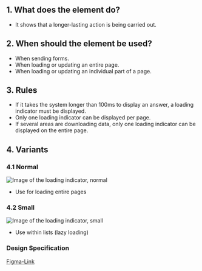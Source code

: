 ## 1. What does the element do?
*   It shows that a longer-lasting action is being carried out.

## 2. When should the element be used?
*   When sending forms.
*   When loading or updating an entire page.
*   When loading or updating an individual part of a page.

## 3. Rules
*   If it takes the system longer than 100ms to display an answer, a loading indicator must be displayed.
*   Only one loading indicator can be displayed per page.
*   If several areas are downloading data, only one loading indicator can be displayed on the entire page.


## 4. Variants

<label class="switch" style="display:none"><input type="checkbox"><span class="slider round"></span></label>

### 4.1 Normal
![Image of the loading indicator, normal](https://raw.githubusercontent.com/sbb-design-systems/design-system-mobile-documentation/doku-update/documentation/loading-indicator/images/ME08_Normal.png 'class: image light')
* Use for loading entire pages


### 4.2 Small
![Image of the loading indicator, small](https://raw.githubusercontent.com/sbb-design-systems/design-system-mobile-documentation/doku-update/documentation/loading-indicator/images/ME08_Small.png 'class: image light')

*   Use within lists (lazy loading)

### Design Specification
[Figma-Link](https://www.figma.com/file/WOtLIam1xwrqcgnAITsEhV/Design-System-Mobile?node-id=2%3A206)